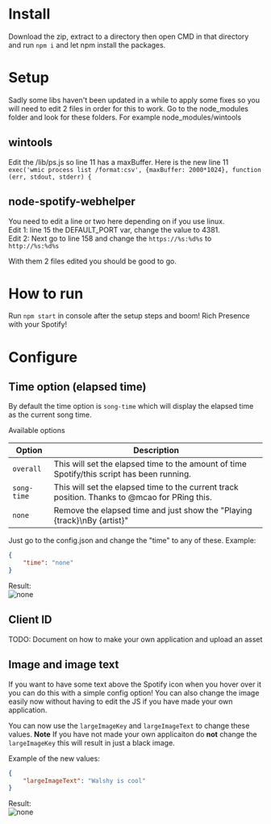 # Install
Download the zip, extract to a directory then open CMD in that directory and run `npm i` and let npm install the packages.

# Setup
Sadly some libs haven't been updated in a while to apply some fixes so you will need to edit 2 files in order for this to work. Go to the node_modules folder and look for these folders. For example node_modules/wintools

## wintools
Edit the /lib/ps.js so line 11 has a maxBuffer. Here is the new line 11 `exec('wmic process list /format:csv', {maxBuffer: 2000*1024}, function (err, stdout, stderr) {`

## node-spotify-webhelper

You need to edit a line or two here depending on if you use linux.  
Edit 1: line 15 the DEFAULT_PORT var, change the value to 4381.  
Edit 2: Next go to line 158 and change the `https://%s:%d%s` to `http://%s:%d%s`

With them 2 files edited you should be good to go.

# How to run
Run `npm start` in console after the setup steps and boom! Rich Presence with your Spotify!

# Configure

## Time option (elapsed time)
By default the time option is `song-time` which will display the elapsed time as the current song time.

Available options  

| Option | Description |
| --- | --- |
| `overall` | This will set the elapsed time to the amount of time Spotify/this script has been running. |
| `song-time` | This will set the elapsed time to the current track position. Thanks to @mcao for PRing this. |
| `none` | Remove the elapsed time and just show the "Playing {track}\nBy {artist}" |

Just go to the config.json and change the "time" to any of these.
Example:
```json
{
    "time": "none"
}
```
Result:  
![none](https://bots.are-pretty.sexy/4eae08.png)

## Client ID
TODO: Document on how to make your own application and upload an asset

## Image and image text
If you want to have some text above the Spotify icon when you hover over it you can do this with a simple config option! You can also change the image easily now without having to edit the JS if you have made your own application.

You can now use the `largeImageKey` and `largeImageText` to change these values. **Note** If you have not made your own applicaiton do **not** change the `largeImageKey` this will result in just a black image.

Example of the new values:
```json
{
	"largeImageText": "Walshy is cool"
}
```
Result:  
![none](https://bots.are-pretty.sexy/be34ec.png)
